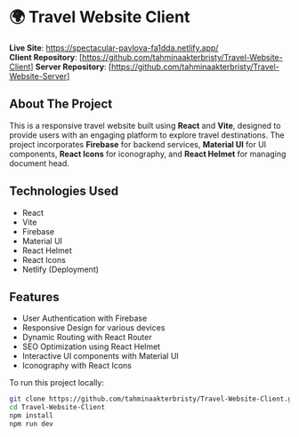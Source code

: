 # 🌍 Travel Website Client

 **Live Site**: https://spectacular-pavlova-fa1dda.netlify.app/  
 **Client Repository**: [https://github.com/tahminaakterbristy/Travel-Website-Client] 
 **Server Repository**: [https://github.com/tahminaakterbristy/Travel-Website-Server]

##  About The Project

This is a responsive travel website built using **React** and **Vite**, designed to provide users with an engaging platform to explore travel destinations. The project incorporates **Firebase** for backend services, **Material UI** for UI components, **React Icons** for iconography, and **React Helmet** for managing document head.

##  Technologies Used

-  React
-  Vite
- Firebase
-  Material UI
-  React Helmet
-  React Icons
-  Netlify (Deployment)

##  Features

- User Authentication with Firebase
- Responsive Design for various devices
- Dynamic Routing with React Router
- SEO Optimization using React Helmet
- Interactive UI components with Material UI
- Iconography with React Icons




To run this project locally:

```bash
git clone https://github.com/tahminaakterbristy/Travel-Website-Client.git
cd Travel-Website-Client
npm install
npm run dev

